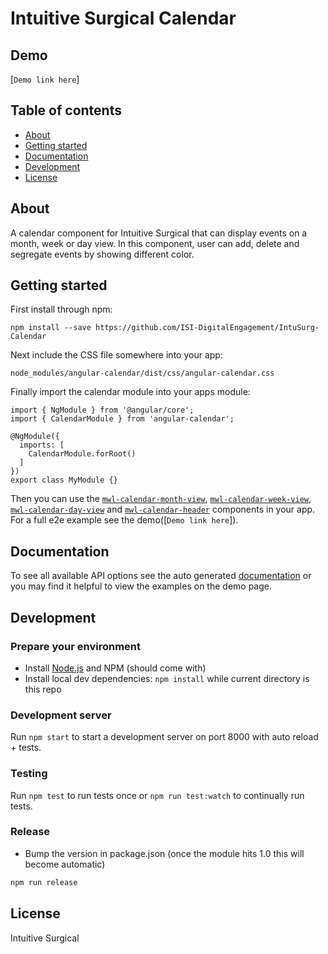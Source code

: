 # Intuitive Surgical Calendar

## Demo
[`Demo link here`]

## Table of contents

- [About](#about)
- [Getting started](#getting-started)
- [Documentation](#documentation)
- [Development](#development) 
- [License](#licence)

## About

A calendar component for Intuitive Surgical that can display events on a month, week or day view. In this component, user can add, delete and segregate events by showing different color.

## Getting started

First install through npm:
```
npm install --save https://github.com/ISI-DigitalEngagement/IntuSurg-Calendar
```

Next include the CSS file somewhere into your app:
```
node_modules/angular-calendar/dist/css/angular-calendar.css
```

Finally import the calendar module into your apps module:
```
import { NgModule } from '@angular/core';
import { CalendarModule } from 'angular-calendar';

@NgModule({
  imports: [
    CalendarModule.forRoot()
  ]
})
export class MyModule {}
```

Then you can use the [`mwl-calendar-month-view`](https://pratiknahate.github.io/components/CalendarMonthViewComponent.html), [`mwl-calendar-week-view`](https://pratiknahate.github.io/components/CalendarWeekViewComponent.html), [`mwl-calendar-day-view`](https://pratiknahate.github.io/components/CalendarDayViewComponent.html) and [`mwl-calendar-header`](https://pratiknahate.github.io/components/CalendarHeaderComponent.html) components in your app. For a full e2e example see the demo([`Demo link here`]).


## Documentation
To see all available API options see the auto generated [documentation](https://pratiknahate.github.io/IntuSurg-Calendar/) or you may find it helpful to view the examples on the demo page.

## Development

### Prepare your environment
* Install [Node.js](http://nodejs.org/) and NPM (should come with)
* Install local dev dependencies: `npm install` while current directory is this repo

### Development server
Run `npm start` to start a development server on port 8000 with auto reload + tests.

### Testing
Run `npm test` to run tests once or `npm run test:watch` to continually run tests.

### Release
* Bump the version in package.json (once the module hits 1.0 this will become automatic)
```bash
npm run release
```

## License

Intuitive Surgical
